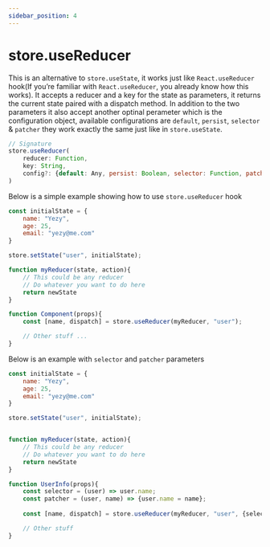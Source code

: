 ```yaml
---
sidebar_position: 4
---
```


# store.useReducer
This is an alternative to `store.useState`, it works just like `React.useReducer` hook(If you’re familiar with `React.useReducer`, you already know how this works). It accepts a reducer and a key for the state as parameters, it returns the current state paired with a dispatch method. In addition to the two parameters it also accept another optinal perameter which is the configuration object, available configurations are `default`, `persist`, `selector` & `patcher` they work exactly the same just like in `store.useState`.

```js
// Signature
store.useReducer(
    reducer: Function,
    key: String,
    config?: {default: Any, persist: Boolean, selector: Function, patcher: Function}
)
```

Below is a simple example showing how to use `store.useReducer` hook

```js
const initialState = {
    name: "Yezy",
    age: 25,
    email: "yezy@me.com"
}

store.setState("user", initialState);

function myReducer(state, action){
    // This could be any reducer
    // Do whatever you want to do here
    return newState
}

function Component(props){
    const [name, dispatch] = store.useReducer(myReducer, "user");

    // Other stuff ...
}
```


Below is an example with `selector` and `patcher` parameters

```js
const initialState = {
    name: "Yezy",
    age: 25,
    email: "yezy@me.com"
}

store.setState("user", initialState);


function myReducer(state, action){
    // This could be any reducer
    // Do whatever you want to do here
    return newState
}

function UserInfo(props){
    const selector = (user) => user.name;
    const patcher = (user, name) => {user.name = name};
    
    const [name, dispatch] = store.useReducer(myReducer, "user", {selector, patcher});

    // Other stuff
}
```
